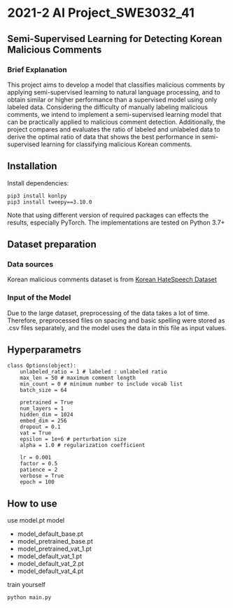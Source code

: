 # 2021-2 AI Project_SWE3032_41
## Semi-Supervised Learning for  Detecting Korean Malicious Comments 

### Brief Explanation


This project aims to develop a model that classifies malicious comments by applying semi-supervised learning to natural language processing, and to obtain similar or higher performance than a supervised model using only labeled data. Considering the difficulty of manually labeling malicious comments, we intend to implement a semi-supervised learning model that can be practically applied to malicious comment detection. Additionally, the project compares and evaluates the ratio of labeled and unlabeled data to derive the optimal ratio of data that shows the best performance in semi-supervised learning for classifying malicious Korean comments.


## Installation

Install dependencies:

```
pip3 install konlpy
pip3 install tweepy==3.10.0
```

Note that using different version of required packages can effects the results, especially PyTorch. The implementations are tested on Python 3.7+

## Dataset preparation

### Data sources

Korean malicious comments dataset is from [Korean HateSpeech Dataset](https://github.com/kocohub/korean-hate-speech.git)

### Input of the Model

Due to the large dataset, preprocessing of the data takes a lot of time. Therefore, preprocessed files on spacing and basic spelling were stored as .csv files separately, and the model uses the data in this file as input values.


## Hyperparametrs


```
class Options(object):
    unlabeled_ratio = 1 # labeled : unlabeled ratio
    max_len = 50 # maximum comment length
    min_count = 0 # minimum number to include vocab list
    batch_size = 64
    
    pretrained = True
    num_layers = 1
    hidden_dim = 1024
    embed_dim = 256
    dropout = 0.1
    vat = True
    epsilon = 1e+6 # perturbation size
    alpha = 1.0 # regularization coefficient
    
    lr = 0.001
    factor = 0.5
    patience = 2
    verbose = True
    epoch = 100
```


## How to use

use model.pt
model
- model_default_base.pt
- model_pretrained_base.pt
- model_pretrained_vat_1.pt
- model_default_vat_1.pt
- model_default_vat_2.pt
- model_default_vat_4.pt

train yourself
```
python main.py
```
